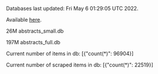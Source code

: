 Databases last updated: Fri May  6 01:29:05 UTC 2022. 

Available [here](https://github.com/cbeauhilton/ash-db/releases).


26M	abstracts_small.db

197M	abstracts_full.db

Current number of items in db:
[{"count(*)": 96904}]

Current number of scraped items in db:
[{"count(*)": 22519}]
